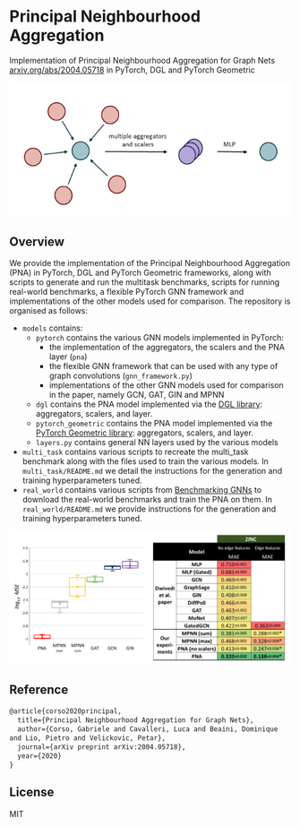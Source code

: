 # Principal Neighbourhood Aggregation

Implementation of Principal Neighbourhood Aggregation for Graph Nets [arxiv.org/abs/2004.05718](https://arxiv.org/abs/2004.05718) in PyTorch, DGL and PyTorch Geometric

![symbol](./multitask_benchmark/images/symbol.png)

## Overview

We provide the implementation of the Principal Neighbourhood Aggregation (PNA) in PyTorch, DGL and PyTorch Geometric frameworks, along with scripts to generate and run the multitask benchmarks, scripts for running real-world benchmarks, a flexible PyTorch GNN framework and implementations of the other models used for comparison. The repository is organised as follows:

- `models` contains:
  - `pytorch` contains the various GNN models implemented in PyTorch:
    - the implementation of the aggregators, the scalers and the PNA layer (`pna`)
    - the flexible GNN framework that can be used with any type of graph convolutions (`gnn_framework.py`)
    - implementations of the other GNN models used for comparison in the paper, namely GCN, GAT, GIN and MPNN
  - `dgl` contains the PNA model implemented via the [DGL library](https://www.dgl.ai/): aggregators, scalers, and layer.
  - `pytorch_geometric` contains the PNA model implemented via the [PyTorch Geometric library](https://pytorch-geometric.readthedocs.io/): aggregators, scalers, and layer.
  - `layers.py` contains general NN layers used by the various models
- `multi_task` contains various scripts to recreate the multi_task benchmark along with the files used to train the various models. In `multi_task/README.md` we detail the instructions for the generation and training hyperparameters tuned.
- `real_world` contains various scripts from [Benchmarking GNNs](https://github.com/graphdeeplearning/benchmarking-gnns) to download the real-world benchmarks and train the PNA on them. In `real_world/README.md` we provide instructions for the generation and training hyperparameters tuned.

![results](./multitask_benchmark/images/results.png)

## Reference
```
@article{corso2020principal,
  title={Principal Neighbourhood Aggregation for Graph Nets},
  author={Corso, Gabriele and Cavalleri, Luca and Beaini, Dominique and Lio, Pietro and Velickovic, Petar},
  journal={arXiv preprint arXiv:2004.05718},
  year={2020}
}
```

## License
MIT
